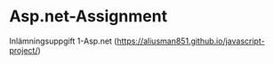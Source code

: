 # Asp.net-Assignment
Inlämningsuppgift 1-Asp.net
(https://aliusman851.github.io/javascript-project/)
